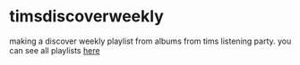 # timsdiscoverweekly

making a discover weekly playlist from albums from tims listening party. you can see all playlists [here](/playlists)

